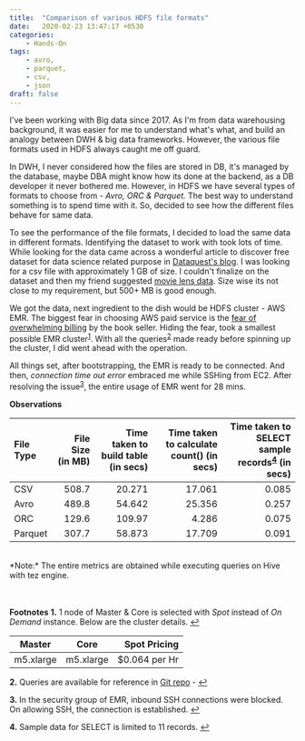 ```yaml
---
title:  "Comparison of various HDFS file formats"
date:   2020-02-23 13:47:17 +0530
categories:
    - Hands-On
tags:
    - avro,
    - parquet,
    - csv,
    - json
draft: false
---
```


I've been working with Big data since 2017. As I'm from data warehousing background, it was easier for me to understand what's what, and build an analogy between DWH & big data frameworks. However, the various file formats used in HDFS always caught me off guard.

In DWH, I never considered how the files are stored in DB, it's managed by the database, maybe DBA might know how its done at the backend, as a DB developer it never bothered me. However, in HDFS we have several types of formats to choose from - _Avro, ORC & Parquet._ The best way to understand something is to spend time with it. So, decided to see how the different files behave for same data.


To see the performance of the file formats, I decided to load the same data in different formats. Identifying the dataset to work with took lots of time. While looking for the data came across a wonderful article to discover free dataset for data science related purpose in [Dataquest's blog](https://www.dataquest.io/blog/free-datasets-for-projects/). I was looking for a csv file with approximately 1 GB of size. I couldn't finalize on the dataset and then my friend suggested [movie lens data](http://files.grouplens.org/datasets/movielens/). Size wise its not close to my requirement, but 500+ MB is good enough.

We got the data, next ingredient to the dish would be HDFS cluster - AWS EMR. The biggest fear in choosing AWS paid service is the [fear of overwhelming billing](https://dev.to/juanmanuelramallo/i-was-billed-for-14k-usd-on-amazon-web-services-17fn) by the book seller.  Hiding the fear, took a smallest possible EMR cluster<sup id="a1">[1](#f1)</sup>. With all the queries<sup id="a2">[2](#f2)</sup> made ready before spinning up the cluster, I did went ahead with the operation.


All things set, after bootstrapping, the EMR is ready to be connected. And then, *connection time out error* embraced me while SSHing from EC2. After resolving the issue<sup id="a3">[3](#f3)</sup>, the entire usage of EMR went for 28 mins.

**Observations**


|File Type| File Size (in MB) | Time taken to build table (in secs) | Time taken to calculate count() (in secs)|Time taken to SELECT sample records<sup id="a4">[4](#f4)</sup> (in secs)|
|:---------|------:|-------:|-------:|------:|
| CSV      | 508.7 | 20.271 | 17.061 | 0.085 |
| Avro     | 489.8 | 54.642 | 25.356 | 0.257 |
| ORC      | 129.6 | 109.97 | 4.286  | 0.075 |
| Parquet  | 307.7 | 58.873 | 17.709 | 0.091 |

<br>
 *Note:* The entire metrics are obtained while executing queries on Hive with tez engine.
<br>
<br>
<br>

**Footnotes**
<b id="f1">1.</b> 1 node of Master & Core is selected with _Spot_ instead of _On Demand_ instance. Below are the cluster details.    [↩](#a1)

| Master   | Core      | Spot Pricing |
| -------- |:---------:| ------------:|
| m5.xlarge| m5.xlarge | $0.064 per Hr|


<b id="f2">2.</b> Queries are available for reference in [Git repo](https://github.com/dheepakg/file-formats/tree/master/DDLs) -     [↩](#a2)

<b id="f3">3.</b> In the security group of EMR, inbound SSH connections were blocked. On allowing SSH, the connection is established.    [↩](#a3)

<b id="f4">4.</b> Sample data for SELECT is limited to 11 records.    [↩](#a4)
